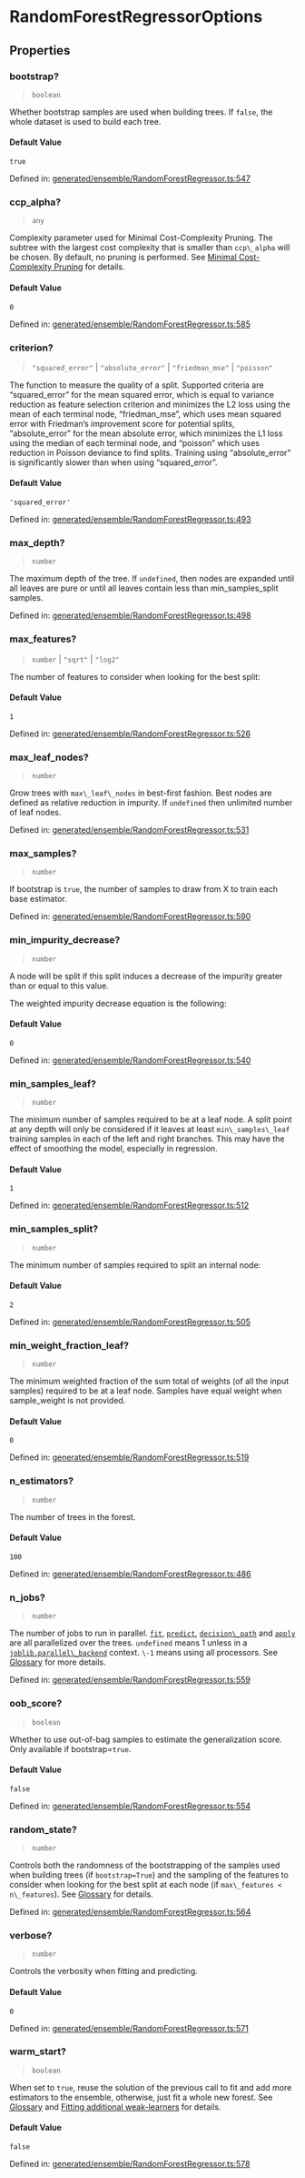 # RandomForestRegressorOptions

## Properties

### bootstrap?

> `boolean`

Whether bootstrap samples are used when building trees. If `false`, the whole dataset is used to build each tree.

#### Default Value

`true`

Defined in:  [generated/ensemble/RandomForestRegressor.ts:547](https://github.com/transitive-bullshit/scikit-learn-ts/blob/b59c1ff/packages/sklearn/src/generated/ensemble/RandomForestRegressor.ts#L547)

### ccp\_alpha?

> `any`

Complexity parameter used for Minimal Cost-Complexity Pruning. The subtree with the largest cost complexity that is smaller than `ccp\_alpha` will be chosen. By default, no pruning is performed. See [Minimal Cost-Complexity Pruning](../tree.html#minimal-cost-complexity-pruning) for details.

#### Default Value

`0`

Defined in:  [generated/ensemble/RandomForestRegressor.ts:585](https://github.com/transitive-bullshit/scikit-learn-ts/blob/b59c1ff/packages/sklearn/src/generated/ensemble/RandomForestRegressor.ts#L585)

### criterion?

> `"squared_error"` \| `"absolute_error"` \| `"friedman_mse"` \| `"poisson"`

The function to measure the quality of a split. Supported criteria are “squared\_error” for the mean squared error, which is equal to variance reduction as feature selection criterion and minimizes the L2 loss using the mean of each terminal node, “friedman\_mse”, which uses mean squared error with Friedman’s improvement score for potential splits, “absolute\_error” for the mean absolute error, which minimizes the L1 loss using the median of each terminal node, and “poisson” which uses reduction in Poisson deviance to find splits. Training using “absolute\_error” is significantly slower than when using “squared\_error”.

#### Default Value

`'squared_error'`

Defined in:  [generated/ensemble/RandomForestRegressor.ts:493](https://github.com/transitive-bullshit/scikit-learn-ts/blob/b59c1ff/packages/sklearn/src/generated/ensemble/RandomForestRegressor.ts#L493)

### max\_depth?

> `number`

The maximum depth of the tree. If `undefined`, then nodes are expanded until all leaves are pure or until all leaves contain less than min\_samples\_split samples.

Defined in:  [generated/ensemble/RandomForestRegressor.ts:498](https://github.com/transitive-bullshit/scikit-learn-ts/blob/b59c1ff/packages/sklearn/src/generated/ensemble/RandomForestRegressor.ts#L498)

### max\_features?

> `number` \| `"sqrt"` \| `"log2"`

The number of features to consider when looking for the best split:

#### Default Value

`1`

Defined in:  [generated/ensemble/RandomForestRegressor.ts:526](https://github.com/transitive-bullshit/scikit-learn-ts/blob/b59c1ff/packages/sklearn/src/generated/ensemble/RandomForestRegressor.ts#L526)

### max\_leaf\_nodes?

> `number`

Grow trees with `max\_leaf\_nodes` in best-first fashion. Best nodes are defined as relative reduction in impurity. If `undefined` then unlimited number of leaf nodes.

Defined in:  [generated/ensemble/RandomForestRegressor.ts:531](https://github.com/transitive-bullshit/scikit-learn-ts/blob/b59c1ff/packages/sklearn/src/generated/ensemble/RandomForestRegressor.ts#L531)

### max\_samples?

> `number`

If bootstrap is `true`, the number of samples to draw from X to train each base estimator.

Defined in:  [generated/ensemble/RandomForestRegressor.ts:590](https://github.com/transitive-bullshit/scikit-learn-ts/blob/b59c1ff/packages/sklearn/src/generated/ensemble/RandomForestRegressor.ts#L590)

### min\_impurity\_decrease?

> `number`

A node will be split if this split induces a decrease of the impurity greater than or equal to this value.

The weighted impurity decrease equation is the following:

#### Default Value

`0`

Defined in:  [generated/ensemble/RandomForestRegressor.ts:540](https://github.com/transitive-bullshit/scikit-learn-ts/blob/b59c1ff/packages/sklearn/src/generated/ensemble/RandomForestRegressor.ts#L540)

### min\_samples\_leaf?

> `number`

The minimum number of samples required to be at a leaf node. A split point at any depth will only be considered if it leaves at least `min\_samples\_leaf` training samples in each of the left and right branches. This may have the effect of smoothing the model, especially in regression.

#### Default Value

`1`

Defined in:  [generated/ensemble/RandomForestRegressor.ts:512](https://github.com/transitive-bullshit/scikit-learn-ts/blob/b59c1ff/packages/sklearn/src/generated/ensemble/RandomForestRegressor.ts#L512)

### min\_samples\_split?

> `number`

The minimum number of samples required to split an internal node:

#### Default Value

`2`

Defined in:  [generated/ensemble/RandomForestRegressor.ts:505](https://github.com/transitive-bullshit/scikit-learn-ts/blob/b59c1ff/packages/sklearn/src/generated/ensemble/RandomForestRegressor.ts#L505)

### min\_weight\_fraction\_leaf?

> `number`

The minimum weighted fraction of the sum total of weights (of all the input samples) required to be at a leaf node. Samples have equal weight when sample\_weight is not provided.

#### Default Value

`0`

Defined in:  [generated/ensemble/RandomForestRegressor.ts:519](https://github.com/transitive-bullshit/scikit-learn-ts/blob/b59c1ff/packages/sklearn/src/generated/ensemble/RandomForestRegressor.ts#L519)

### n\_estimators?

> `number`

The number of trees in the forest.

#### Default Value

`100`

Defined in:  [generated/ensemble/RandomForestRegressor.ts:486](https://github.com/transitive-bullshit/scikit-learn-ts/blob/b59c1ff/packages/sklearn/src/generated/ensemble/RandomForestRegressor.ts#L486)

### n\_jobs?

> `number`

The number of jobs to run in parallel. [`fit`](#sklearn.ensemble.RandomForestRegressor.fit "sklearn.ensemble.RandomForestRegressor.fit"), [`predict`](#sklearn.ensemble.RandomForestRegressor.predict "sklearn.ensemble.RandomForestRegressor.predict"), [`decision\_path`](#sklearn.ensemble.RandomForestRegressor.decision_path "sklearn.ensemble.RandomForestRegressor.decision_path") and [`apply`](#sklearn.ensemble.RandomForestRegressor.apply "sklearn.ensemble.RandomForestRegressor.apply") are all parallelized over the trees. `undefined` means 1 unless in a [`joblib.parallel\_backend`](https://joblib.readthedocs.io/en/latest/parallel.html#joblib.parallel_backend "(in joblib v1.3.0.dev0)") context. `\-1` means using all processors. See [Glossary](../../glossary.html#term-n_jobs) for more details.

Defined in:  [generated/ensemble/RandomForestRegressor.ts:559](https://github.com/transitive-bullshit/scikit-learn-ts/blob/b59c1ff/packages/sklearn/src/generated/ensemble/RandomForestRegressor.ts#L559)

### oob\_score?

> `boolean`

Whether to use out-of-bag samples to estimate the generalization score. Only available if bootstrap=`true`.

#### Default Value

`false`

Defined in:  [generated/ensemble/RandomForestRegressor.ts:554](https://github.com/transitive-bullshit/scikit-learn-ts/blob/b59c1ff/packages/sklearn/src/generated/ensemble/RandomForestRegressor.ts#L554)

### random\_state?

> `number`

Controls both the randomness of the bootstrapping of the samples used when building trees (if `bootstrap=True`) and the sampling of the features to consider when looking for the best split at each node (if `max\_features < n\_features`). See [Glossary](../../glossary.html#term-random_state) for details.

Defined in:  [generated/ensemble/RandomForestRegressor.ts:564](https://github.com/transitive-bullshit/scikit-learn-ts/blob/b59c1ff/packages/sklearn/src/generated/ensemble/RandomForestRegressor.ts#L564)

### verbose?

> `number`

Controls the verbosity when fitting and predicting.

#### Default Value

`0`

Defined in:  [generated/ensemble/RandomForestRegressor.ts:571](https://github.com/transitive-bullshit/scikit-learn-ts/blob/b59c1ff/packages/sklearn/src/generated/ensemble/RandomForestRegressor.ts#L571)

### warm\_start?

> `boolean`

When set to `true`, reuse the solution of the previous call to fit and add more estimators to the ensemble, otherwise, just fit a whole new forest. See [Glossary](../../glossary.html#term-warm_start) and [Fitting additional weak-learners](../ensemble.html#gradient-boosting-warm-start) for details.

#### Default Value

`false`

Defined in:  [generated/ensemble/RandomForestRegressor.ts:578](https://github.com/transitive-bullshit/scikit-learn-ts/blob/b59c1ff/packages/sklearn/src/generated/ensemble/RandomForestRegressor.ts#L578)
